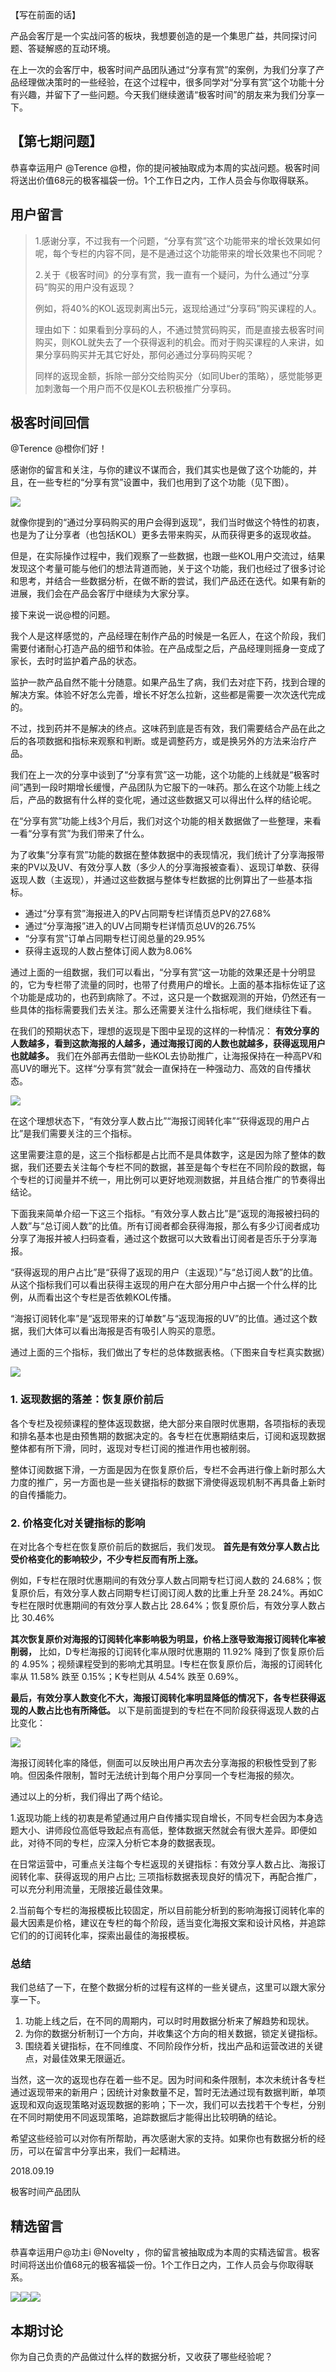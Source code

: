 【写在前面的话】

产品会客厅是一个实战问答的板块，我想要创造的是一个集思广益，共同探讨问题、答疑解惑的互动环境。

在上一次的会客厅中，极客时间产品团队通过“分享有赏”的案例，为我们分享了产品经理做决策时的一些经验，在这个过程中，很多同学对“分享有赏”这个功能十分有兴趣，并留下了一些问题。今天我们继续邀请“极客时间”的朋友来为我们分享一下。

## 【第七期问题】

恭喜幸运用户 @Terence @橙，你的提问被抽取成为本周的实战问题。极客时间将送出价值68元的极客福袋一份。1个工作日之内，工作人员会与你取得联系。

## 用户留言

> 1.感谢分享，不过我有一个问题，“分享有赏”这个功能带来的增长效果如何呢，每个专栏的内容不同，是不是通过这个功能带来的增长效果也不同呢？
>
> 2.关于《极客时间》的分享有赏，我一直有一个疑问，为什么通过“分享码”购买的用户没有返现？
>
> 例如，将40%的KOL返现剥离出5元，返现给通过“分享码”购买课程的人。
>
> 理由如下：如果看到分享码的人，不通过赞赏码购买，而是直接去极客时间购买，则KOL就失去了一个获得返利的机会。而对于购买课程的人来讲，如果分享码购买并无其它好处，那何必通过分享码购买呢？
>
> 同样的返现金额，拆除一部分交给购买分（如同Uber的策略），感觉能够更加刺激每一个用户而不仅是KOL去积极推广分享码。

## 极客时间回信

@Terence @橙你们好！

感谢你的留言和关注，与你的建议不谋而合，我们其实也是做了这个功能的，并且，在一些专栏的“分享有赏”设置中，我们也用到了这个功能（见下图）。

![](https://static001.geekbang.org/resource/image/a8/58/a88d4e8ae2a23ee8ea63def8bb8c3058.png?wh=1242*2209)

就像你提到的“通过分享码购买的用户会得到返现”，我们当时做这个特性的初衷，也是为了让分享者（也包括KOL）更多去带来购买，从而获得更多的返现收益。

但是，在实际操作过程中，我们观察了一些数据，也跟一些KOL用户交流过，结果发现这个考量可能与他们的想法背道而驰，关于这个功能，我们也经过了很多讨论和思考，并结合一些数据分析，在做不断的尝试，我们产品还在迭代。如果有新的进展，我们会在产品会客厅中继续为大家分享。

接下来说一说@橙的问题。

我个人是这样感觉的，产品经理在制作产品的时候是一名匠人，在这个阶段，我们需要付诸耐心打造产品的细节和体验。在产品成型之后，产品经理则摇身一变成了家长，去时时监护着产品的状态。

监护一款产品自然不能十分随意。如果产品生了病，我们去对症下药，找到合理的解决方案。体验不好怎么完善，增长不好怎么拉新，这些都是需要一次次迭代完成的。

不过，找到药并不是解决的终点。这味药到底是否有效，我们需要结合产品在此之后的各项数据和指标来观察和判断。或是调整药方，或是换另外的方法来治疗产品。

我们在上一次的分享中谈到了“分享有赏”这一功能，这个功能的上线就是“极客时间”遇到一段时期增长缓慢，产品团队为它服下的一味药。那么在这个功能上线之后，产品的数据有什么样的变化呢，通过这些数据又可以得出什么样的结论呢。

在“分享有赏”功能上线3个月后，我们对这个功能的相关数据做了一些整理，来看一看“分享有赏”为我们带来了什么。

为了收集“分享有赏”功能的数据在整体数据中的表现情况，我们统计了分享海报带来的PV以及UV、有效分享人数（多少人的分享海报被查看）、返现订单数、获得返现人数（主返现），并通过这些数据与整体专栏数据的比例算出了一些基本指标。

- 通过“分享有赏”海报进入的PV占同期专栏详情页总PV的27.68%
- 通过“分享海报”进入的UV占同期专栏详情页总UV的26.75%
- “分享有赏”订单占同期专栏订阅总量的29.95%
- 获得主返现的人数占整体订阅人数为8.06%

通过上面的一组数据，我们可以看出，“分享有赏“这一功能的效果还是十分明显的，它为专栏带了流量的同时，也带了付费用户的增长。上面的基本指标佐证了这个功能是成功的，也药到病除了。不过，这只是一个数据观测的开始，仍然还有一些具体的指标需要我们去关注。那么还需要关注什么指标呢，我们继续往下看。

在我们的预期状态下，理想的返现是下图中呈现的这样的一种情况： **有效分享的人数越多，看到这款海报的人越多，通过海报订阅的人数也就越多，获得返现用户也就越多。** 我们在外部再去借助一些KOL去协助推广，让海报保持在一种高PV和高UV的曝光下。这样“分享有赏”就会一直保持在一种强动力、高效的自传播状态。

![](https://static001.geekbang.org/resource/image/f3/c8/f39e80893b4cc40528662bf0809addc8.png?wh=1575*865)

在这个理想状态下，“有效分享人数占比”“海报订阅转化率”“获得返现的用户占比”是我们需要关注的三个指标。

这里需要注意的是，这三个指标都是占比而不是具体数字，这是因为除了整体的数据，我们还要去关注每个专栏不同的数据，甚至是每个专栏在不同阶段的数据，每个专栏的订阅量并不统一，用比例可以更好地观测数据，并且结合推广的节奏得出结论。

下面我来简单介绍一下这三个指标。“有效分享人数占比”是“返现的海报被扫码的人数”与“总订阅人数”的比值。所有订阅者都会获得海报，那么有多少订阅者成功分享了海报并被人扫码查看，通过这个数据可以大致看出订阅者是否乐于分享海报。

“获得返现的用户占比”是“获得了返现的用户（主返现）”与“总订阅人数”的比值。从这个指标我们可以看出获得主返现的用户在大部分用户中占据一个什么样的比例，从而看出这个专栏是否依赖KOL传播。

“海报订阅转化率”是“返现带来的订单数”与“返现海报的UV”的比值。通过这个数据，我们大体可以看出海报是否有吸引人购买的意愿。

通过上面的三个指标，我们做出了专栏的总体数据表格。（下图来自专栏真实数据）

![](https://static001.geekbang.org/resource/image/8a/bb/8aea5b7d420152789f07977583abc2bb.png?wh=725*641)

### 1\. 返现数据的落差：恢复原价前后

各个专栏及视频课程的整体返现数据，绝大部分来自限时优惠期，各项指标的表现和排名基本也是由预售期的数据决定的。各专栏在优惠期结束后，订阅和返现数据整体都有所下滑，同时，返现对专栏订阅的推进作用也被削弱。

整体订阅数据下滑，一方面是因为在恢复原价后，专栏不会再进行像上新时那么大力度的推广，另一方面也是一些关键指标的数据下滑使得返现机制不再具备上新时的自传播能力。

### 2\. 价格变化对关键指标的影响

在对比各个专栏在恢复原价前后的数据后，我们发现。 **首先是有效分享人数占比受价格变化的影响较少，不少专栏反而有所上涨。**

例如，F专栏在限时优惠期间的有效分享人数占同期专栏订阅人数的 24.68%；恢复原价后，有效分享人数占同期专栏订阅订阅人数的比重上升至 28.24%。再如C专栏在限时优惠期间的有效分享人数占比 28.64%；恢复原价后，有效分享人数占比 30.46%

**其次恢复原价对海报的订阅转化率影响极为明显，价格上涨导致海报订阅转化率被削弱，** 比如，D专栏海报的订阅转化率从限时优惠期的 11.92% 降到了恢复原价后的 4.95%；视频课程受到的影响尤其明显。I专栏在恢复原价后，海报的订阅转化率从 11.58% 跌至 0.15%；K专栏则从 4.54% 跌至 0.69%。

**最后，有效分享人数变化不大，海报订阅转化率明显降低的情况下，各专栏获得返现的人数占比也有所降低。** 以下是前面提到的专栏在不同阶段获得返现人数的占比变化：

![](https://static001.geekbang.org/resource/image/73/b0/733a404205868bc3d7b9a5260d2794b0.png?wh=614*218)

海报订阅转化率的降低，侧面可以反映出用户再次去分享海报的积极性受到了影响。但因条件限制，暂时无法统计到每个用户分享同一个专栏海报的频次。

通过以上的分析，我们得出了两个结论。

1.返现功能上线的初衷是希望通过用户自传播实现自增长，不同专栏会因为本身选题大小、讲师段位高低导致起点有高低，整体数据天然就会有很大差异。即便如此，对待不同的专栏，应深入分析它本身的数据表现。

在日常运营中，可重点关注每个专栏返现的关键指标：有效分享人数占比、海报订阅转化率、获得返现的用户占比; 三项指标数据表现良好的情况下，再配合推广，可以充分利用流量，无限接近最佳效果。

2.当前每个专栏的海报模板比较固定，所以目前能分析到的影响海报订阅转化率的最大因素是价格，建议在专栏的每个阶段，适当变化海报文案和设计风格，并追踪它们的的订阅转化率，探索出最佳的海报模板。

### 总结

我们总结了一下，在整个数据分析的过程有这样的一些关键点，这里可以跟大家分享一下。

1. 功能上线之后，在不同的周期内，可以时时用数据分析来了解趋势和现状。
2. 为你的数据分析制订一个方向，并收集这个方向的相关数据，锁定关键指标。
3. 围绕着关键指标，在不同维度、不同阶段作分析，找出产品和运营改进的关键点，对最佳效果无限逼近。

当然，这一次的返现也存在着一些不足。因为时间和条件限制，本次未统计各专栏通过返现带来的新用户；因统计对象数量不足，暂时无法通过现有数据判断，单项返现和双向返现策略对返现数据的影响；下一次，我们可以去找若干个专栏，分别在不同时期使用不同返现策略，追踪数据后才能得出比较明确的结论。

希望这些经验可以对你有所帮助，再次感谢大家的支持。如果你也有数据分析的经历，可以在留言中分享出来，我们一起精进。

2018.09.19

极客时间产品团队

## 精选留言

恭喜幸运用户@功主i @Novelty ，你的留言被抽取成为本周的实精选留言。极客时间将送出价值68元的极客福袋一份。1个工作日之内，工作人员会与你取得联系。

![](https://static001.geekbang.org/resource/image/10/0f/10074ee060eef51d52fcf4eb518e8c0f.jpg?wh=750*1769)![](https://static001.geekbang.org/resource/image/35/fe/35032632040fd66b3594b877fc9a12fe.jpg?wh=750*1628)![](https://static001.geekbang.org/resource/image/94/c1/9451efed38a2f9f6d735e006c958fdc1.jpg?wh=750*3107)

## 本期讨论

你为自己负责的产品做过什么样的数据分析，又收获了哪些经验呢？